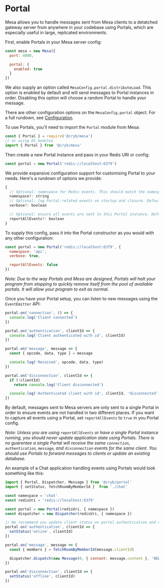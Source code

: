 # Portal
Mesa allows you to handle messages sent from Mesa clients to a detatched gateway server from anywhere in your codebase using Portals, which are especially useful in large, replicated environments.

First, enable Portals in your Mesa server config:
```js
const mesa = new Mesa({
  port: 4000,

  portal: {
    enabled: true
  }
})
```

We also supply an option called `MesaConfig.portal.distributeLoad`. This option is enabled by default and will send messages to Portal instances in order. Disabling this option will choose a random Portal to handle your message.

There are other configuration options on the `MesaConfig.portal` object. For a full rundown, see [Configuration](#configuration).

To use Portals, you'll need to import the `Portal` module from Mesa:
```js
const { Portal } = require('@cryb/mesa')
// or using ES modules
import { Portal } from '@cryb/mesa'
```

Then create a new Portal instance and pass in your Redis URI or config:
```js
const portal = new Portal('redis://localhost:6379')
```

We provide expansive configuration support for customising Portal to your needs. Here's a rundown of options we provide:
```js
{
  // Optional: namespace for Redis events. This should match the namespace on the Mesa server you're targetting if that Mesa server has a namespace
  namespace?: string
  // Optional: log Portal-related events on startup and closure. Defaults to false
  verbose?: boolean

  // Optional: ensure all events are sent to this Portal instance. Defaults to false
  reportAllEvents?: boolean
}
```

To supply this config, pass it into the Portal constructor as you would with any other configuration:
```js
const portal = new Portal('redis://localhost:6379', {
  namespace: 'api',
  verbose: true,

  reportAllEvents: false
})
```

*Note: Due to the way Portals and Mesa are designed, Portals will halt your program from stopping to quickly remove itself from the pool of available portals. It will allow your program to exit as normal.*

Once you have your Portal setup, you can listen to new messages using the `EventEmitter` API:
```js
portal.on('connection', () => {
  console.log('Client connected')
})

portal.on('authentication', clientId => {
  console.log('Client authenticated with id', clientId)
})

portal.on('message', message => {
  const { opcode, data, type } = message

  console.log('Received', opcode, data, type)
})

portal.on('disconnection', clientId => {
  if (!clientId)
    return console.log('Client disconnected')

  console.log('Authenticated client with id', clientId, 'disconnected')
})
```

By default, messages sent to Mesa servers are only sent to a single Portal in order to ensure events are not handled in two different places. If you want to capture all events using a Portal, set `reportAllEvents` to `true` in you Portal config.

*Note: Unless you are using `reportAllEvents` or have a single Portal instance running, you should never update application state using Portals. There is no guarentee a single Portal will receive the same `connection`, `authentication`, `message`, and `disconnection` events for the same client. You should use Portals to forward messages to clients or update an existing database.*

An example of a Chat application handling events using Portals would look something like this:
```js
import { Portal, Dispatcher, Message } from '@cryb/portal'
import { setStatus, fetchRoomByMemberId }  from './chat'

const namespace = 'chat'
const redisUri = 'redis://localhost:6379'

const portal = new Portal(redisUri, { namespace })
const dispatcher = new Dispatcher(redisUri, { namespace })

// We recommend you update client status on portal.authentication and not portal.connected
portal.on('authentication', clientId => {
  setStatus('online', clientId)
})

portal.on('message', message => {
  const { members } = fetchRoomByMemberId(message.clientId)

  dispatcher.dispatch(new Message(0, { content: message.content }, 'NEW_MESSAGE'), members, [message.clientId])
})

portal.on('disconnection', clientId => {
  setStatus('offline', clientId)
})
```
